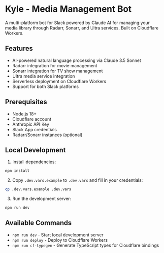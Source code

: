 # Kyle - Media Management Bot

A multi-platform bot for Slack powered by Claude AI for managing your media library through Radarr, Sonarr, and Ultra services. Built on Cloudflare Workers.

## Features

- AI-powered natural language processing via Claude 3.5 Sonnet
- Radarr integration for movie management
- Sonarr integration for TV show management
- Ultra media service integration
- Serverless deployment on Cloudflare Workers
- Support for both Slack platforms

## Prerequisites

- Node.js 18+
- Cloudflare account
- Anthropic API Key
- Slack App credentials
- Radarr/Sonarr instances (optional)

## Local Development

1. Install dependencies:

```bash
npm install
```

2. Copy `.dev.vars.example` to `.dev.vars` and fill in your credentials:

```bash
cp .dev.vars.example .dev.vars
```

3. Run the development server:

```bash
npm run dev
```

## Available Commands

- `npm run dev` - Start local development server
- `npm run deploy` - Deploy to Cloudflare Workers
- `npm run cf-typegen` - Generate TypeScript types for Cloudflare bindings
